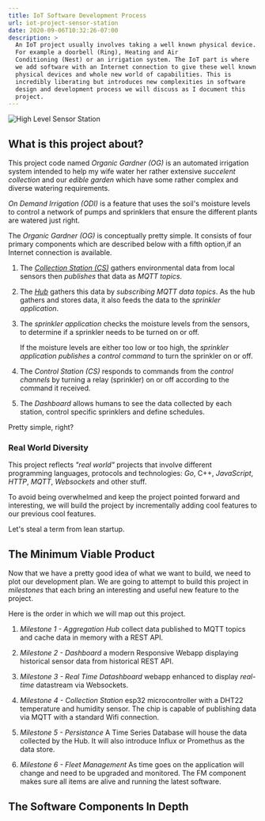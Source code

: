 ```yaml
---
title: IoT Software Development Process
url: iot-project-sensor-station
date: 2020-09-06T10:32:26-07:00
description: >
  An IoT project usually involves taking a well known physical device.
  For example a doorbell (Ring), Heating and Air
  Conditioning (Nest) or an irrigation system. The IoT part is where
  we add software with an Internet connection to give these well known
  physical devices and whole new world of capabilities. This is
  incredibly liberating but introduces new complexities in software
  design and development process we will discuss as I document this 
  project. 
---
```


![High Level Sensor Station](/img/iot-project-drawing.png)

## What is this project about?

This project code named _Organic Gardner (OG)_ is an automated
irrigation system intended to help my wife water her rather extensive
_succelent collection_ and our _edible garden_ which have some rather 
complex and diverse watering requirements.

_On Demand Irrigation (ODI)_ is a feature that uses the soil's moisture
levels to control a network of pumps and sprinklers that ensure the 
different plants are watered just right.

The _Organic Gardner (OG)_ is conceptually pretty simple. It consists
of four primary components which are described below with a fifth option,if an
Internet connection is available.

1. The [_Collection Station (CS)_](/iot-sensor-station/collection-station)
   gathers environmental data from local sensors then _publishes_ that
   data as _MQTT topics_.

2. The [_Hub_](/iot-sensor-station/hub) gathers this data by
   _subscribing_ _MQTT data topics_. As the hub gathers and stores
   data, it also feeds the data to the _sprinkler application_.

3. The _sprinkler application_ checks the moisture levels from the
   sensors, to determine if a sprinkler needs to be turned on or off. 

   If the moisture levels are either too low or too high, the
   _sprinkler application_ _publishes_ a _control
   command_ to turn the sprinkler on or off.

4. The _Control Station (CS)_ responds to commands from the _control
   channels_ by turning a relay (sprinkler) on or off according to the
   command it received.

5. The _Dashboard_ allows humans to see the data collected by each
   station, control specific sprinklers and define schedules.

Pretty simple, right?

### Real World Diversity

This project reflects _"real world"_ projects that involve
different programming languages, protocols and technologies: _Go_,
C++, _JavaScript_, _HTTP_, _MQTT_, _Websockets_ and other stuff.

To avoid being overwhelmed and keep the project pointed forward and
interesting, we will build the project by incrementally adding cool
features to our previous cool features.

Let's steal a term from lean startup.

## The Minimum Viable Product

Now that we have a pretty good idea of what we want to build, we
need to plot our development plan.  We are going to attempt to build
this project in _milestones_ that each bring an interesting and
useful new feature to the project.

Here is the order in which we will map out this project.

1. *Milestone 1 - Aggregation Hub* collect data published to MQTT
   topics and cache data in memory with a REST API.
   
2. *Milestone 2 - Dashboard* a modern Responsive Webapp displaying
   historical sensor data from historical REST API.

3. *Milestone 3 - Real Time Datashboard* webapp enhanced to display
   _real-time_ datastream via Websockets.

4. *Milestone 4 - Collection Station* esp32 microcontroller with a
   DHT22 temperature and humidity sensor. The chip is capable of
   publishing data via MQTT with a standard Wifi connection.
   
5. *Milestone 5 - Persistance* A Time Series Database will house the
   data collected by the Hub. It will also introduce Influx or Promethus as the
   data store.

6. *Milestone 6 - Fleet Management* As time goes on the application
   will change and need to be upgraded and monitored. The FM component
   makes sure all items are alive and running the latest software.

## The Software Components In Depth

